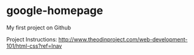 # google-homepage
My first project on Github

Project Instructions: http://www.theodinproject.com/web-development-101/html-css?ref=lnav
